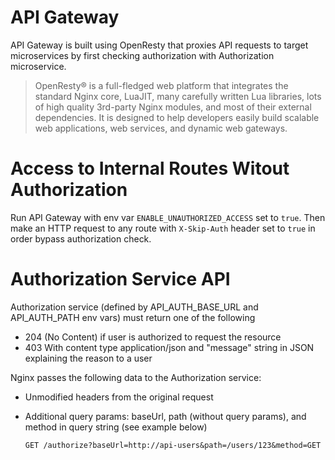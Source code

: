 # API Gateway

API Gateway is built using OpenResty that proxies API requests to target microservices
by first checking authorization with Authorization microservice.

> OpenResty® is a full-fledged web platform that integrates the standard Nginx core,
> LuaJIT, many carefully written Lua libraries, lots of high quality 3rd-party Nginx modules,
> and most of their external dependencies. It is designed to help developers easily build scalable
> web applications, web services, and dynamic web gateways.

# Access to Internal Routes Witout Authorization

Run API Gateway with env var `ENABLE_UNAUTHORIZED_ACCESS` set to `true`.
Then make an HTTP request to any route with `X-Skip-Auth` header set to `true` in order bypass authorization check.


# Authorization Service API

Authorization service (defined by API_AUTH_BASE_URL and API_AUTH_PATH env vars) must return one of the following

- 204 (No Content) if user is authorized to request the resource
- 403 With content type application/json and "message" string in JSON explaining the reason to a user

Nginx passes the following data to the Authorization service:

- Unmodified headers from the original request
- Additional query params: baseUrl, path (without query params), and method in query string (see example below)

  ```
  GET /authorize?baseUrl=http://api-users&path=/users/123&method=GET
  ```
